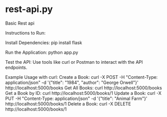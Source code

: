 # rest-api.py
Basic Rest api

Instructions to Run:

Install Dependencies:
pip install flask

Run the Application:
python app.py

Test the API:
Use tools like curl or Postman to interact with the API endpoints.

Example Usage with curl:
Create a Book:
curl -X POST -H "Content-Type: application/json" -d '{"title": "1984", "author": "George Orwell"}' http://localhost:5000/books
Get All Books:
curl http://localhost:5000/books
Get a Book by ID:
curl http://localhost:5000/books/1
Update a Book:
curl -X PUT -H "Content-Type: application/json" -d '{"title": "Animal Farm"}' http://localhost:5000/books/1
Delete a Book:
curl -X DELETE http://localhost:5000/books/1

